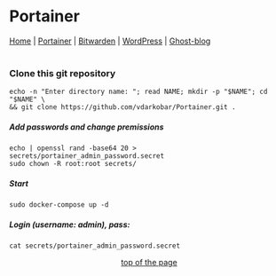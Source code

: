 # Portainer
  
<p align="left">
  <a href="https://github.com/vdarkobar/Home_Cloud#small-home-cloud">Home</a> |
  <a href="https://github.com/vdarkobar/Portainer">Portainer</a> |
  <a href="https://github.com/vdarkobar/Bitwarden#bitwarden">Bitwarden</a> |
  <a href="https://github.com/vdarkobar/WordPress#wordpress">WordPress</a> |
  <a href="https://github.com/vdarkobar/Ghost-blog#ghost-blog">Ghost-blog</a>
  <br><br>
</p>  
  
### Clone this git repository
```
echo -n "Enter directory name: "; read NAME; mkdir -p "$NAME"; cd "$NAME" \
&& git clone https://github.com/vdarkobar/Portainer.git .
```
<!-- If repo is private then add auth token-->
<!-- https://vdarkobar:<access-token>@github.com/vdarkobar/Portainer.git . -->
  
##### Add passwords and change premissions
```
echo | openssl rand -base64 20 > secrets/portainer_admin_password.secret
sudo chown -R root:root secrets/
```  
##### Start
```
sudo docker-compose up -d
```
##### Login (username: admin), pass:
```
cat secrets/portainer_admin_password.secret
```

<p align="center">
<a href="https://github.com/vdarkobar/Portainer">top of the page</a>
</p>

